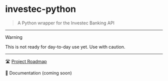 # investec-python
> A Python wrapper for the Investec Banking API
---
> [!WARNING]
> This is not ready for day-to-day use yet. Use with caution.
---

🛣️ [Project Roadmap](https://github.com/users/rameezk/projects/1/views/1?filterQuery=repo%3A%22rameezk%2Finvestec-python%22)

📘 Documentation (coming soon)